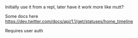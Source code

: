Initially use it from a repl, later have it work more like mutt?

Some docs here
https://dev.twitter.com/docs/api/1.1/get/statuses/home_timeline

Requires user auth

